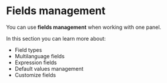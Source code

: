 # Fields management

You can use <b>fields management</b> when working with one panel.
  
In this section you can learn more about:
 
- Field types
- Multilanguage fields
- Expression fields
- Default values management
- Customize fields
